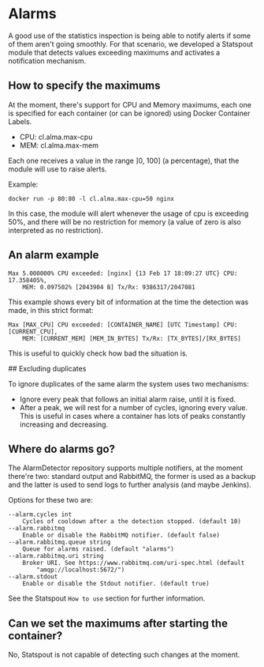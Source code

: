 # Alarms

A good use of the statistics inspection is being able to notify alerts if
some of them aren't going smoothly. For that scenario, we developed a Statspout
module that detects values exceeding maximums and activates a notification
mechanism.

## How to specify the maximums

At the moment, there's support for CPU and Memory maximums, each one is
specified for each container (or can be ignored) using Docker Container Labels.

- CPU: cl.alma.max-cpu
- MEM: cl.alma.max-mem

Each one receives a value in the range ]0, 100] (a percentage), that the module
will use to raise alerts.

Example:

```
docker run -p 80:80 -l cl.alma.max-cpu=50 nginx
```

In this case, the module will alert whenever the usage of cpu is exceeding 50%,
and there will be no restriction for memory (a value of zero is also
interpreted as no restriction).

## An alarm example

```
Max 5.000000% CPU exceeded: [nginx] {13 Feb 17 18:09:27 UTC} CPU: 17.358405%,
    MEM: 0.097502% [2043904 B] Tx/Rx: 9386317/2047081
```

This example shows every bit of information at the time the detection was made,
in this strict format:

```
Max [MAX_CPU] CPU exceeded: [CONTAINER_NAME] [UTC Timestamp] CPU: [CURRENT_CPU],
    MEM: [CURRENT_MEM] [MEM_IN_BYTES] Tx/Rx: [TX_BYTES]/[RX_BYTES]
```

This is useful to quickly check how bad the situation is.

## Excluding duplicates

To ignore duplicates of the same alarm the system uses two mechanisms:

- Ignore every peak that follows an initial alarm raise, until it is fixed.
- After a peak, we will rest for a number of cycles, ignoring every value.
  This is useful in cases where a container has lots of peaks constantly
  increasing and decreasing.

## Where do alarms go?

The AlarmDetector repository supports multiple notifiers, at the moment there're
two: standard output and RabbitMQ, the former is used as a backup and the latter
is used to send logs to further analysis (and maybe Jenkins).

Options for these two are:

```
--alarm.cycles int
    Cycles of cooldown after a the detection stopped. (default 10)
--alarm.rabbitmq
    Enable or disable the RabbitMQ notifier. (default false)
--alarm.rabbitmq.queue string
    Queue for alarms raised. (default "alarms")
--alarm.rabbitmq.uri string
    Broker URI. See https://www.rabbitmq.com/uri-spec.html (default
        "amqp://localhost:5672/")
--alarm.stdout
    Enable or disable the Stdout notifier. (default true)
```

See the Statspout `How to use` section for further information.

## Can we set the maximums after starting the container?

No, Statspout is not capable of detecting such changes at the moment.
